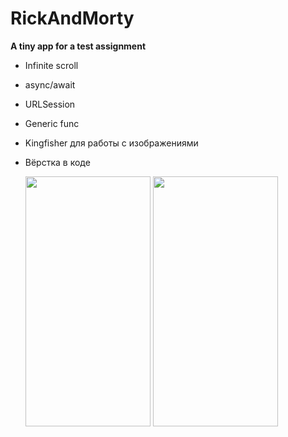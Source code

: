 # RickAndMorty
**A tiny app for a test assignment**

* Infinite scroll
* async/await
* URLSession
* Generic func
* Kingfisher для работы с изображениями
* Вёрстка в коде

  <img src="ReadMeAssets/vortexAndScroll.gif" width="200" height="400">
  <img src="ReadMeAssets/detailInformation.gif" width="200" height="400">

